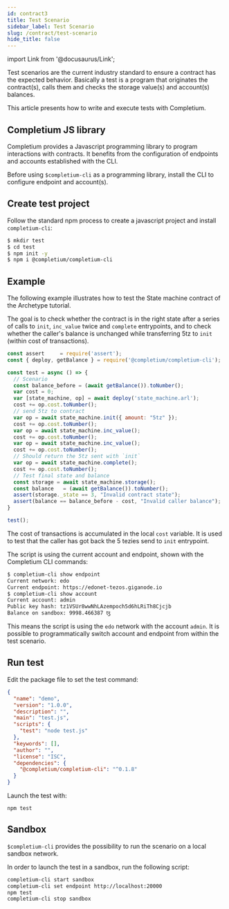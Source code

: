 ```yaml
---
id: contract3
title: Test Scenario
sidebar_label: Test Scenario
slug: /contract/test-scenario
hide_title: false
---
```

import Link from '@docusaurus/Link';


Test scenarios are the current industry standard to ensure a contract has the expected behavior. Basically a test is a program that originates the contract(s), calls them and checks the storage value(s) and account(s) balances.

This article presents how to write and execute tests with Completium.

## Completium JS library

Completium provides a Javascript <Link to='/docs/cli/jslibrary'>programming library</Link> to program interactions with contracts. It benefits from the configuration of endpoints and accounts established with the <Link to='/docs/cli'>CLI</Link>.

Before using `$completium-cli` as a programming library, <Link to='/docs/cli'>install</Link> the CLI to configure <Link to='/docs/cli/network'>endpoint</Link> and <Link to='/docs/cli/account'>account(s)</Link>.

## Create test project

Follow the standard npm process to create a javascript project and install `completium-cli`:

```bash
$ mkdir test
$ cd test
$ npm init -y
$ npm i @completium/completium-cli
```

## Example

The following example illustrates how to test the <Link to='/docs/contract/tuto/archetype-statem'>State machine</Link> contract of the Archetype <Link to='/docs/contract/programming-language#archetype'>tutorial</Link>.

The goal is to check whether the contract is in the right state after a series of calls to `init`, `inc_value` twice and `complete` entrypoints, and to check whether the caller's balance is unchanged while transferring 5tz to `init` (within cost of transactions).

```js title="test.js"
const assert     = require('assert');
const { deploy, getBalance } = require('@completium/completium-cli');

const test = async () => {
  // Scenario
  const balance_before = (await getBalance()).toNumber();
  var cost = 0;
  var [state_machine, op] = await deploy('state_machine.arl');
  cost += op.cost.toNumber();
  // send 5tz to contract
  var op = await state_machine.init({ amount: "5tz" });
  cost += op.cost.toNumber();
  var op = await state_machine.inc_value();
  cost += op.cost.toNumber();
  var op = await state_machine.inc_value();
  cost += op.cost.toNumber();
  // Should return the 5tz sent with `init`
  var op = await state_machine.complete();
  cost += op.cost.toNumber();
  // Test final state and balance
  const storage = await state_machine.storage();
  const balance   = (await getBalance()).toNumber();
  assert(storage._state == 3, "Invalid contract state");
  assert(balance == balance_before - cost, "Invalid caller balance");
}

test();
```

The cost of transactions is accumulated in the local `cost` variable. It is used to test that the caller has got back the 5 tezies send to `init` entrypoint.

The script is using the current account and endpoint, shown with the Completium <Link to='/docs/cli'>CLI</Link> commands:

```bash {1,4}
$ completium-cli show endpoint
Current network: edo
Current endpoint: https://edonet-tezos.giganode.io
$ completium-cli show account
Current account: admin
Public key hash: tz1VSUr8wwNhLAzempoch5d6hLRiTh8Cjcjb
Balance on sandbox: 9998.466387 ꜩ
```

This means the script is using the `edo` network with the account `admin`. It is possible to programmatically switch account and endpoint from within the test scenario.

## Run test

Edit the package file to set the test command:

```json {7} title="package.json"
{
  "name": "demo",
  "version": "1.0.0",
  "description": "",
  "main": "test.js",
  "scripts": {
    "test": "node test.js"
  },
  "keywords": [],
  "author": "",
  "license": "ISC",
  "dependencies": {
    "@completium/completium-cli": "^0.1.8"
  }
}
```

Launch the test with:

```
npm test
```

## Sandbox

`$completium-cli` provides the possibility to run the scenario on a local <Link to='/docs/cli/network#sandbox'>sandbox</Link> network.

In order to launch the test in a sandbox, run the following script:

```sh
completium-cli start sandbox
completium-cli set endpoint http://localhost:20000
npm test
completium-cli stop sandbox
```
